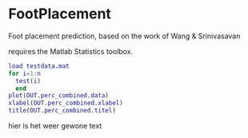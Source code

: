 # FootPlacement
Foot placement prediction, based on the work of Wang &amp; Srinivasavan

requires the Matlab Statistics toolbox. 

```matlab
load testdata.mat
for i=1:n
  test(i)
  end
plot(OUT.perc_combined.data)
xlabel(OUT.perc_combined.xlabel)
title(OUT.perc_combined.titel)
```

hier is het weer gewone text
